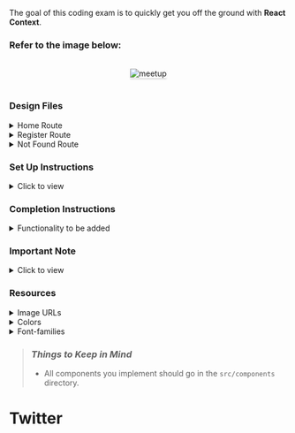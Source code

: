 The goal of this coding exam is to quickly get you off the ground with **React Context**.

### Refer to the image below:

<br/>
<div style="text-align: center;">
    <img src="https://assets.ccbp.in/frontend/content/react-js/meetup-output-v0.gif" alt="meetup" style="max-width:70%;box-shadow:0 2.8px 2.2px rgba(0, 0, 0, 0.12)">
</div>
<br/>

### Design Files

<details>
<summary>Home Route</summary>

- [Medium (Size >= 768px), Large (Size >= 992px) and Extra Large (Size >= 1200px) - Home](https://assets.ccbp.in/frontend/content/react-js/meetup-lg-home-output.png)
- [Medium (Size >= 768px), Large (Size >= 992px) and Extra Large (Size >= 1200px) - Home Registered View](https://assets.ccbp.in/frontend/content/react-js/meetup-lg-home-registered-output.png)

</details>

<details>
<summary>Register Route</summary>

- [Medium (Size >= 768px), Large (Size >= 992px) and Extra Large (Size >= 1200px) - Register](https://assets.ccbp.in/frontend/content/react-js/meetup-lg-register-output-.png)
- [Medium (Size >= 768px), Large (Size >= 992px) and Extra Large (Size >= 1200px) - Register Failure](https://assets.ccbp.in/frontend/content/react-js/meetup-lg-register-error-output.png)

</details>

<details>
<summary>Not Found Route</summary>

- [Medium (Size >= 768px), Large (Size >= 992px) and Extra Large (Size >= 1200px) - Not Found](https://assets.ccbp.in/frontend/content/react-js/meetup-lg-not-found-output.png)

</details>

### Set Up Instructions

<details>
<summary>Click to view</summary>

- Download dependencies by running `npm install`
- Start up the app using `npm start`
</details>

### Completion Instructions

<details>
<summary>Functionality to be added</summary>
<br/>

The app must have the following functionalities

- **Home Route**
  - Initially, when the **Register** button in the Home Route is clicked, then the page should be navigated to Register Route
  - When the **Register Now** button in the Register Route is clicked, then the input name and selected topic in the Register Route should be displayed in the Home Route

- **Register Route**

  - Initially, the value in the input element should be empty and the selected value in the select element should be the first item in the given **topicsList**
  - When the **Register Now** button is clicked with an empty input value, then the respective error message should be displayed and page should not be navigated to Home Route
  - When the values are provided for both the input and select elements and the **Register Now** button is clicked, then the page should be navigated to Home Route

- **Not Found Route**
  - When a random path is provided as the URL, then the page should be navigated to the Not Found Route
- Use `styled-components` for styling elements
- The `App` component is provided with **topicsList**. It consists of a list of topic objects with the following properties in each topic object

  |     Key     | Data Type |
  | :---------: | :-------: |
  |     id      |  String   |
  | displayText |  String   |


</details>


### Important Note

<details>
<summary>Click to view</summary>

<br/>

**The following instructions are required for the tests to pass**

 - Home Route should consist of `/` in the URL path
 - Register Route should consist of `/register` in the URL path

</details>

### Resources

<details>
<summary>Image URLs</summary>

 - [https://assets.ccbp.in/frontend/react-js/meetup/website-logo-img.png](https://assets.ccbp.in/frontend/react-js/meetup/website-logo-img.png) alt should be **website logo**
 - [https://assets.ccbp.in/frontend/react-js/meetup/website-register-img.png](https://assets.ccbp.in/frontend/react-js/meetup/website-register-img.png) alt should be **website register**
 - [https://assets.ccbp.in/frontend/react-js/meetup/meetup-img.png](https://assets.ccbp.in/frontend/react-js/meetup/meetup-img.png) alt should be **meetup**
 - [https://assets.ccbp.in/frontend/react-js/meetup/not-found-img.png](https://assets.ccbp.in/frontend/react-js/meetup/not-found-img.png) alt should be **not found**

</details>

<details>
<summary>Colors</summary>

<br/>

<div style="background-color: #334155; width: 150px; padding: 10px; color: black">Hex: #334155</div>
<div style="background-color: #475569; width: 150px; padding: 10px; color: black">Hex: #475569</div>
<div style="background-color: #ffffff; width: 150px; padding: 10px; color: black">Hex: #ffffff</div>
<div style="background-color: #3b82f6; width: 150px; padding: 10px; color: black">Hex: #3b82f6</div>
<div style="background-color: #2563eb; width: 150px; padding: 10px; color: black">Hex: #2563eb</div>
<div style="background-color: #64748b; width: 150px; padding: 10px; color: black">Hex: #64748b</div>
<div style="background-color: #7b8794; width: 150px; padding: 10px; color: black">Hex: #7b8794</div>
<div style="background-color: #cbd5e1; width: 150px; padding: 10px; color: black">Hex: #cbd5e1</div>
<div style="background-color: #ff0b37; width: 150px; padding: 10px; color: black">Hex: #ff0b37</div>

</details>

<details>
<summary>Font-families</summary>

- Roboto

</details>

> ### _Things to Keep in Mind_
>
> - All components you implement should go in the `src/components` directory.
# Twitter
